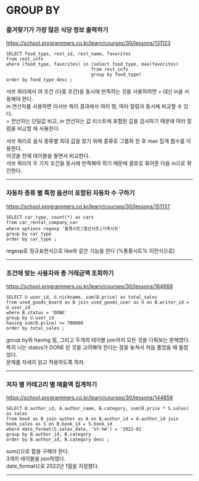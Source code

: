 # GROUP BY

### 즐겨찾기가 가장 많은 식당 정보 출력하기
https://school.programmers.co.kr/learn/courses/30/lessons/131123
```mysql
SELECT food_type, rest_id, rest_name, favorites
from rest_info
where (food_type, favorites) in (select food_type, max(favorites)
                                from rest_info
                                group by food_type)
order by food_type desc ;
```
서브 쿼리에서 여 조건 (다중 조건)을 동시에 만족하는 것을 사용하려면 = 대신 in을 사용해야 한다.  
in 연산자를 사용하면 러서브 쿼리 결과에서 여러 행, 여러 칼럼과 동시에 비교할 수 있다.  
= 연산자는 단일값 비교, in 연산자는 값 리스트에 포함된 값을 검사하기 때문에 여러 칼럼을 비교할 때 사용한다.  
  
서브 쿼리로 음식 종류별 최대 값을 찾기 위해 종류로 그룹화 한 후 max 집계 함수를 이용한다.  
이것을 전체 테이블을 돌면서 비교한다.  
서브 쿼리의 두 가지 조건을 동시에 만족해야 하기 때문에 괄호로 묶어준 다음 in으로 확인한다.  

---

### 자동차 종류 별 특정 옵션이 포함된 자동차 수 구하기
https://school.programmers.co.kr/learn/courses/30/lessons/151137
```mysql
SELECT car_type, count(*) as cars
from car_rental_company_car
where options regexp '통풍시트|열선시트|가죽시트'
group by car_type
order by car_type ;
```
regexp로 정규표현식으로 like와 같은 기능을 한다 (%통풍시트% 이런식으로)  

---

### 조건에 맞는 사용자와 총 거래금액 조회하기
https://school.programmers.co.kr/learn/courses/30/lessons/164668
```mysql
SELECT U.user_id, U.nickname, sum(B.price) as total_sales
from used_goods_board as B join used_goods_user as U on B.writer_id = U.user_id
where B.status = 'DONE'
group by U.user_id
having sum(B.price) >= 700000
order by total_sales ;
```
group by와 having 절, 그리고 두개의 테이블 join까지 모든 것을 다뤄보는 문제였다.  
특히 나는 status가 DONE 된 것을 고려해야 한다는 점을 놓쳐서 처음 풀었을 때 틀렸었다.  
문제를 자세히 읽고 적용하도록 하자.  

---

### 저자 별 카테고리 별 매출액 집계하기
https://school.programmers.co.kr/learn/courses/30/lessons/144856
```mysql
SELECT B.author_id, A.author_name, B.category, sum(B.price * S.sales) as sales
from book as B join author as A on B.author_id = A.author_id join book_sales as S on B.book_id = S.book_id
where date_format(S.sales_date, '%Y-%m') = '2022-01'
group by B.author_id, B.category
order by B.author_id, B.category desc ;
```
sum()으로 합을 구해야 한다.  
3개의 테이블을 join하였다.  
date_format으로 2022년 1월을 지정했다.  

---


